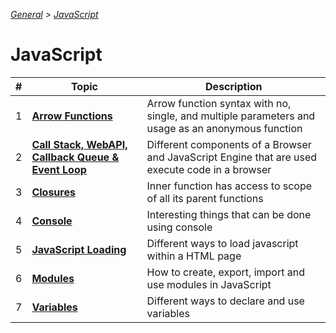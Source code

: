 _[General](../README.md) > [JavaScript](./main.md)_

# **JavaScript**

| #   | Topic                                                                      | Description                                                                                       |
| --- | -------------------------------------------------------------------------- | ------------------------------------------------------------------------------------------------- |
| 1   | [**Arrow Functions**](./ArrowFunctions.md)                                 | Arrow function syntax with no, single, and multiple parameters and usage as an anonymous function |
| 2   | [**Call Stack, WebAPI, Callback Queue & Event Loop**](./CS_WAPI_CBQ_EL.md) | Different components of a Browser and JavaScript Engine that are used execute code in a browser   |
| 3   | [**Closures**](./Closures.md)                                              | Inner function has access to scope of all its parent functions                                    |
| 4   | [**Console**](./Console.md)                                                | Interesting things that can be done using console                                                         |
| 5   | [**JavaScript Loading**](./JavaScriptLoading.md)                           | Different ways to load javascript within a HTML page                                              |
| 6   | [**Modules**](./Modules.md)                                                | How to create, export, import and use modules in JavaScript                                       |
| 7   | [**Variables**](./Variables.md)                                            | Different ways to declare and use variables                                                       |

